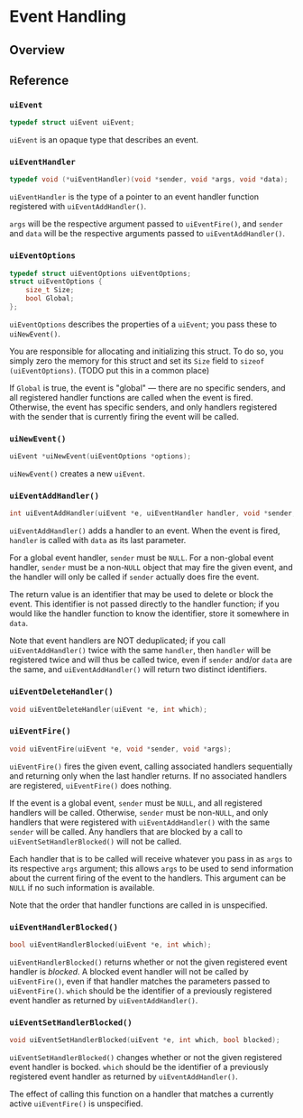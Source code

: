 <!-- 7 may 2019 -->

# Event Handling

## Overview

## Reference

### `uiEvent`

```c
typedef struct uiEvent uiEvent;
```

`uiEvent` is an opaque type that describes an event.

### `uiEventHandler`

```c
typedef void (*uiEventHandler)(void *sender, void *args, void *data);
```

`uiEventHandler` is the type of a pointer to an event handler function registered with `uiEventAddHandler()`.

`args` will be the respective argument passed to `uiEventFire()`, and `sender` and `data` will be the respective arguments passed to `uiEventAddHandler()`.

### `uiEventOptions`

```c
typedef struct uiEventOptions uiEventOptions;
struct uiEventOptions {
	size_t Size;
	bool Global;
};
```

`uiEventOptions` describes the properties of a `uiEvent`; you pass these to `uiNewEvent()`.

You are responsible for allocating and initializing this struct. To do so, you simply zero the memory for this struct and set its `Size` field to `sizeof (uiEventOptions)`. (TODO put this in a common place)

If `Global` is true, the event is "global" — there are no specific senders, and all registered handler functions are called when the event is fired. Otherwise, the event has specific senders, and only handlers registered with the sender that is currently firing the event will be called.

### `uiNewEvent()`

```c
uiEvent *uiNewEvent(uiEventOptions *options);
```

`uiNewEvent()` creates a new `uiEvent`.

### `uiEventAddHandler()`

```c
int uiEventAddHandler(uiEvent *e, uiEventHandler handler, void *sender, void *data);
```

`uiEventAddHandler()` adds a handler to an event. When the event is fired, `handler` is called with `data` as its last parameter.

For a global event handler, `sender` must be `NULL`. For a non-global event handler, `sender` must be a non-`NULL` object that may fire the given event, and the handler will only be called if `sender` actually does fire the event.

The return value is an identifier that may be used to delete or block the event. This identifier is not passed directly to the handler function; if you would like the handler function to know the identifier, store it somewhere in `data`.

Note that event handlers are NOT deduplicated; if you call `uiEventAddHandler()` twice with the same `handler`, then `handler` will be registered twice and will thus be called twice, even if `sender` and/or `data` are the same, and `uiEventAddHandler()` will return two distinct identifiers.

### `uiEventDeleteHandler()`

```c
void uiEventDeleteHandler(uiEvent *e, int which);
```

### `uiEventFire()`

```c
void uiEventFire(uiEvent *e, void *sender, void *args);
```

`uiEventFire()` fires the given event, calling associated handlers sequentially and returning only when the last handler returns. If no associated handlers are registered, `uiEventFire()` does nothing.

If the event is a global event, `sender` must be `NULL`, and all registered handlers will be called. Otherwise, `sender` must be non-`NULL`, and only handlers that were registered with `uiEventAddHandler()` with the same `sender` will be called. Any handlers that are blocked by a call to `uiEventSetHandlerBlocked()` will not be called.

Each handler that is to be called will receive whatever you pass in as `args` to its respective `args` argument; this allows `args` to be used to send information about the current firing of the event to the handlers. This argument can be `NULL` if no such information is available.

Note that the order that handler functions are called in is unspecified.

### `uiEventHandlerBlocked()`

```c
bool uiEventHandlerBlocked(uiEvent *e, int which);
```

`uiEventHandlerBlocked()` returns whether or not the given registered event handler is *blocked*. A blocked event handler will not be called by `uiEventFire()`, even if that handler matches the parameters passed to `uiEventFire()`. `which` should be the identifier of a previously registered event handler as returned by `uiEventAddHandler()`.

### `uiEventSetHandlerBlocked()`

```c
void uiEventSetHandlerBlocked(uiEvent *e, int which, bool blocked);
```

`uiEventSetHandlerBlocked()` changes whether or not the given registered event handler is bocked. `which` should be the identifier of a previously registered event handler as returned by `uiEventAddHandler()`.

The effect of calling this function on a handler that matches a currently active `uiEventFire()` is unspecified.
